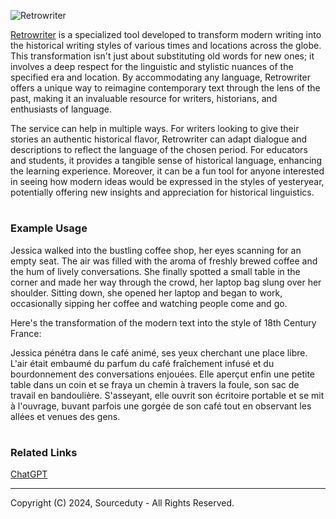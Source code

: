 ![Retrowriter](https://github.com/sourceduty/Retrowriter/assets/123030236/50683ff7-b8b3-4f84-957f-289af2336b8f)

[Retrowriter](https://chat.openai.com/g/g-WRBOBHtSg-retrowriter) is a specialized tool developed to transform modern writing into the historical writing styles of various times and locations across the globe. This transformation isn't just about substituting old words for new ones; it involves a deep respect for the linguistic and stylistic nuances of the specified era and location. By accommodating any language, Retrowriter offers a unique way to reimagine contemporary text through the lens of the past, making it an invaluable resource for writers, historians, and enthusiasts of language.

The service can help in multiple ways. For writers looking to give their stories an authentic historical flavor, Retrowriter can adapt dialogue and descriptions to reflect the language of the chosen period. For educators and students, it provides a tangible sense of historical language, enhancing the learning experience. Moreover, it can be a fun tool for anyone interested in seeing how modern ideas would be expressed in the styles of yesteryear, potentially offering new insights and appreciation for historical linguistics.

#
### Example Usage

Jessica walked into the bustling coffee shop, her eyes scanning for an empty seat. The air was filled with the aroma of freshly brewed coffee and the hum of lively conversations. She finally spotted a small table in the corner and made her way through the crowd, her laptop bag slung over her shoulder. Sitting down, she opened her laptop and began to work, occasionally sipping her coffee and watching people come and go.

Here's the transformation of the modern text into the style of 18th Century France:

Jessica pénétra dans le café animé, ses yeux cherchant une place libre. L'air était embaumé du parfum du café fraîchement infusé et du bourdonnement des conversations enjouées. Elle aperçut enfin une petite table dans un coin et se fraya un chemin à travers la foule, son sac de travail en bandoulière. S'asseyant, elle ouvrit son écritoire portable et se mit à l'ouvrage, buvant parfois une gorgée de son café tout en observant les allées et venues des gens.

#
### Related Links

[ChatGPT](https://github.com/sourceduty/ChatGPT)

***
Copyright (C) 2024, Sourceduty - All Rights Reserved.
